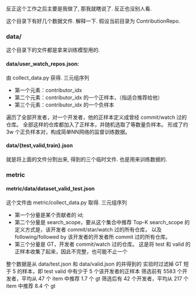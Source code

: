 反正这个工作之后主要是我做了, 那我就瞎说了. 反正也没别人看. 

这个目录下有好几个数据文件. 解释一下. 假设当前目录为 ContributionRepo. 


### data/ 

这个目录下的文件都是拿来训练模型用的.

#### data/user_watch_repos.json: 
由 collect_data.py 获得. 
三元组序列
- 第一个元素：contributor_idx
- 第二个元素：contributor_idx 的一个正样本，（指适合推荐给他）
- 第三个元素：contributor_idx 的一个负样本

遍历了全部开发者，对一个开发者，他的正样本定义成曾经 commit/watch 过的仓库。
全部这样的仓库都加入了正样本，并随机选取了等数量负样本。
形成了约 3w 个正负样本对，构成简单NN网络的监督训练数据。


#### data/{test,valid,train}.json

就是将上面的文件分割出来, 得到的三个临时文件. 也是用来训练数据的. 


### metric

#### metric/data/dataset_valid_test.json

这个文件由 metric/collect_data.py 取得. 
三元组序列
- 第一个分量是某个贡献者的 id; 
- 第二个分量是 search_scope，要从这个集合中推荐 Top-K
    search_scope 的定义方式是，该开发者 commit/star/watch 过的所有仓库，
    以及 following/followed by 该开发者的开发者所 commit 过的所有仓库。
- 第三个分量是 GT，开发者 commit/watch 过的仓库。
    这是将 test 和 valid 的正样本收集了起来，因此不完整，也可能不止一个

整个数据是从 data/test.json 和 data/valid.json 的并得到的
实验时过滤掉 GT 短于 5 的样本，即 test valid 中有少于 5 个该开发者的正样本
筛选前有 5583 个开发者，平均从 47 个 item 中推荐 1.7 个 gt
筛选后有 42 个开发者，平均从 217 个 item 中推荐 8.4 个 gt

